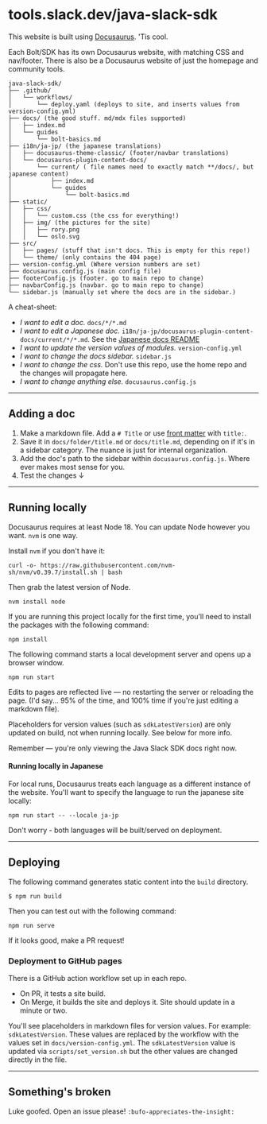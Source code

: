 # tools.slack.dev/java-slack-sdk

This website is built using [Docusaurus](https://docusaurus.io/). 'Tis cool.

Each Bolt/SDK has its own Docusaurus website, with matching CSS and nav/footer. There is also be a Docusaurus website of just the homepage and community tools. 

```
java-slack-sdk/
├── .github/
│   └── workflows/
│       └── deploy.yaml (deploys to site, and inserts values from version-config.yml)
├── docs/ (the good stuff. md/mdx files supported)
│   ├── index.md
│   └── guides
│       └── bolt-basics.md
├── i18n/ja-jp/ (the japanese translations)
│   ├── docusaurus-theme-classic/ (footer/navbar translations)
│   └── docusaurus-plugin-content-docs/
│       └── current/ ( file names need to exactly match **/docs/, but japanese content)
│           ├── index.md
│           └── guides
│               └── bolt-basics.md
├── static/
│   ├── css/
│   │   └── custom.css (the css for everything!)
│   ├── img/ (the pictures for the site)
│   │   ├── rory.png 
│   │   └── oslo.svg  
├── src/
│   ├── pages/ (stuff that isn't docs. This is empty for this repo!)
│   └── theme/ (only contains the 404 page)
├── version-config.yml (Where version numbers are set)
├── docusaurus.config.js (main config file)
├── footerConfig.js (footer. go to main repo to change)
├── navbarConfig.js (navbar. go to main repo to change)
└── sidebar.js (manually set where the docs are in the sidebar.)
```

A cheat-sheet:
* _I want to edit a doc._ `docs/*/*.md`
* _I want to edit a Japanese doc._ `i18n/ja-jp/docusaurus-plugin-content-docs/current/*/*.md`. See the [Japanese docs README](https://github.com/slackapi/java-slack-sdk/blob/master/docs/i18n/ja-jp/README.md)
* _I want to update the version values of modules._ `version-config.yml`
* _I want to change the docs sidebar._ `sidebar.js`
* _I want to change the css._ Don't use this repo, use the home repo and the changes will propagate here.
* _I want to change anything else._ `docusaurus.config.js`

----

## Adding a doc

1. Make a markdown file. Add a `# Title` or use [front matter](https://docusaurus.io/docs/next/create-doc) with `title:`. 
2. Save it in `docs/folder/title.md` or `docs/title.md`, depending on if it's in a sidebar category. The nuance is just for internal organization.
3. Add the doc's path to the sidebar within `docusaurus.config.js`. Where ever makes most sense for you.
4. Test the changes ↓

---

## Running locally

Docusaurus requires at least Node 18. You can update Node however you want. `nvm` is one way. 

Install `nvm` if you don't have it:

```
curl -o- https://raw.githubusercontent.com/nvm-sh/nvm/v0.39.7/install.sh | bash
```

Then grab the latest version of Node.

```
nvm install node
```


If you are running this project locally for the first time, you'll need to install the packages with the following command:

```
npm install
```

The following command starts a local development server and opens up a browser window. 

```
npm run start
```

Edits to pages are reflected live — no restarting the server or reloading the page. (I'd say... 95% of the time, and 100% time if you're just editing a markdown file).

Placeholders for version values (such as `sdkLatestVersion`) are only updated on build, not when running locally. See below for more info. 

Remember — you're only viewing the Java Slack SDK docs right now.

#### Running locally in Japanese

For local runs, Docusaurus treats each language as a different instance of the website. You'll want to specify the language to run the japanese site locally:

```
npm run start -- --locale ja-jp
```

Don't worry - both languages will be built/served on deployment. 

---

## Deploying

The following command generates static content into the `build` directory. 

```
$ npm run build
```

Then you can test out with the following command: 

```
npm run serve
```

If it looks good, make a PR request!

### Deployment to GitHub pages

There is a GitHub action workflow set up in each repo. 

* On PR, it tests a site build.
* On Merge, it builds the site and deploys it. Site should update in a minute or two.

You'll see placeholders in markdown files for version values. For example: `sdkLatestVersion`. These values are replaced by the workflow with the values set in `docs/version-config.yml`. The `sdkLatestVersion` value is updated via `scripts/set_version.sh` but the other values are changed directly in the file. 

---

## Something's broken

Luke goofed. Open an issue please! `:bufo-appreciates-the-insight:`